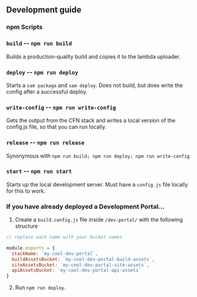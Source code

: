 ## Development guide

### npm Scripts

### `build` -- `npm run build`

Builds a production-quality build and copies it to the lambda uploader.

### `deploy` -- `npm run deploy`

Starts a `sam package` and `sam deploy`. Does not build, but does write the config after a successful deploy.

### `write-config` -- `npm run write-config`

Gets the output from the CFN stack and writes a local version of the config.js file, so that you can run locally.

### `release` -- `npm run release`

Synonymous with `npm run build; npm run deploy; npm run write-config`.

### `start` -- `npm run start`

Starts up the local development server. Must have a `config.js` file locally for this to work.

### If you have already deployed a Development Portal...

1. Create a `build.config.js` file inside `/dev-portal/` with the following structure

```js
// replace each name with your bucket names

module.exports = {
  stackName: `my-cool-dev-portal`,
  buildAssetsBucket: `my-cool-dev-portal-build-assets`,
  siteAssetsBucket: `my-cool-dev-portal-site-assets`,
  apiAssetsBucket: `my-cool-dev-portal-api-assets`
}
```

2. Run `npm run deploy`.